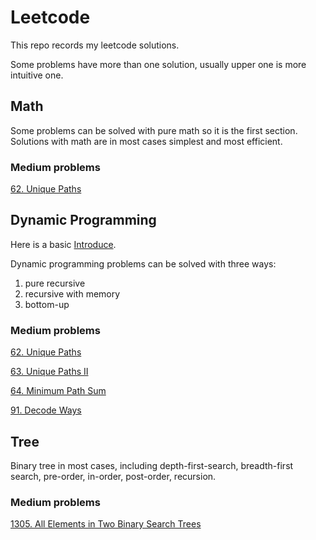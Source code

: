 # Leetcode

This repo records my leetcode solutions. 

Some problems have more than one solution, usually upper one is more intuitive one.  

## Math

Some problems can be solved with pure math so it is the first section. 
Solutions with math are in most cases simplest and most efficient.  

### Medium problems

[62. Unique Paths](https://leetcode.com/problems/unique-paths/)

## Dynamic Programming

Here is a basic [Introduce](https://www.youtube.com/watch?v=vYquumk4nWw).

Dynamic programming problems can be solved with three ways:

1. pure recursive
2. recursive with memory
3. bottom-up

### Medium problems

[62. Unique Paths](https://leetcode.com/problems/unique-paths/)

[63. Unique Paths II](https://leetcode.com/problems/unique-paths-ii/)

[64. Minimum Path Sum](https://leetcode.com/problems/minimum-path-sum/)

[91. Decode Ways](https://leetcode.com/problems/decode-ways/)

## Tree

Binary tree in most cases, including depth-first-search, breadth-first search, pre-order, in-order, post-order, recursion.

### Medium problems

[1305. All Elements in Two Binary Search Trees](https://leetcode.com/problems/all-elements-in-two-binary-search-trees/)